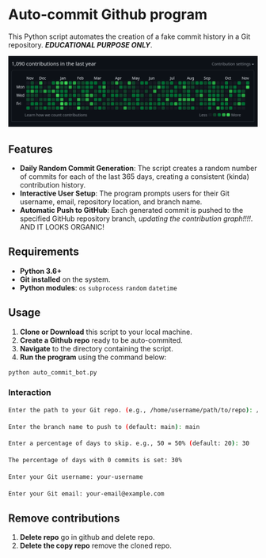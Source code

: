 
# Auto-commit Github program

This Python script automates the creation of a fake commit history in a Git repository. ***EDUCATIONAL PURPOSE ONLY***.

![Alt text](Exemple.png)

## Features

- **Daily Random Commit Generation**: The script creates a random number of commits for each of the last 365 days, creating a consistent (kinda) contribution history.
- **Interactive User Setup**: The program prompts users for their Git username, email, repository location, and branch name.
- **Automatic Push to GitHub**: Each generated commit is pushed to the specified GitHub repository branch, *updating the contribution graph!!!!*. AND IT LOOKS ORGANIC!


## Requirements

- **Python 3.6+**
- **Git installed** on the system.
- **Python modules**: `os` `subprocess` `random` `datetime`
## Usage

1. **Clone or Download** this script to your local machine.
2. **Create a Github repo** ready to be auto-commited.
3. **Navigate** to the directory containing the script.
4. **Run the program** using the command below:

```bash
python auto_commit_bot.py
```
### Interaction

```bash
Enter the path to your Git repo. (e.g., /home/username/path/to/repo): /home/user/my-repo

Enter the branch name to push to (default: main): main

Enter a percentage of days to skip. e.g., 50 = 50% (default: 20): 30

The percentage of days with 0 commits is set: 30%

Enter your Git username: your-username

Enter your Git email: your-email@example.com
```
## Remove contributions

1. **Delete repo** go in github and delete repo.
2. **Delete the copy repo** remove the cloned repo.